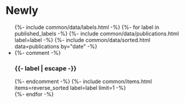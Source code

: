 ---
---
<div class="home-area">
    <h1>Newly</h1>
    <ul class="home-items">
    {%- include common/data/labels.html -%}
    {%- for label in published_labels -%}
        {%- include common/data/publications.html label=label -%}
        {%- include common/data/sorted.html data=publications by="date" -%}
        <li class="home-item">
            {%- comment -%}
            <h3 class="home-collection-label">{{- label | escape -}}</h3>
            {%- endcomment -%}
            {%- include common/items.html items=reverse_sorted label=label limit=1 -%}
        </li>
        {%- endfor -%}
    </ul>
</div>